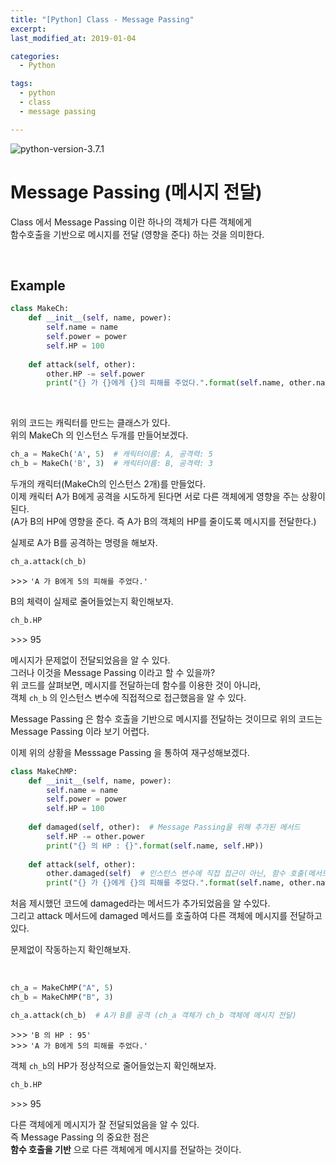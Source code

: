 ```yaml
---
title: "[Python] Class - Message Passing"
excerpt: 
last_modified_at: 2019-01-04

categories:
  - Python

tags:
  - python
  - class
  - message passing

---
```


![python-version-3.7.1](https://img.shields.io/badge/python-v3.7.1-blue.svg)

# Message Passing (메시지 전달)

Class 에서 Message Passing 이란 하나의 객체가 다른 객체에게  
함수호출을 기반으로 메시지를 전달 (영향을 준다) 하는 것을 의미한다.  

<br>

## Example

```python
class MakeCh:
    def __init__(self, name, power):
        self.name = name
        self.power = power
        self.HP = 100
        
    def attack(self, other):
        other.HP -= self.power
        print("{} 가 {}에게 {}의 피해를 주었다.".format(self.name, other.name, self.power))
```

<br>

위의 코드는 캐릭터를 만드는 클래스가 있다.  
위의 MakeCh 의 인스턴스 두개를 만들어보겠다.  

```python
ch_a = MakeCh('A', 5)  # 캐릭터이름: A, 공격력: 5
ch_b = MakeCh('B', 3)  # 캐릭터이름: B, 공격력: 3
```

두개의 캐릭터(MakeCh의 인스턴스 2개)를 만들었다.  
이제 캐릭터 A가 B에게 공격을 시도하게 된다면 서로 다른 객체에게 영향을 주는 상황이 된다.  
(A가 B의 HP에 영향을 준다. 즉 A가 B의 객체의 HP를 줄이도록 메시지를 전달한다.)  

실제로 A가 B를 공격하는 명령을 해보자.  

```python
ch_a.attack(ch_b)
```
\>\>\> `'A 가 B에게 5의 피해를 주었다.'`  

B의 체력이 실제로 줄어들었는지 확인해보자.  

```python
ch_b.HP
```
\>\>\> 95  

메시지가 문제없이 전달되었음을 알 수 있다.  
그러나 이것을 Message Passing 이라고 할 수 있을까?  
위 코드를 살펴보면, 메시지를 전달하는데 함수를 이용한 것이 아니라,  
객체 `ch_b` 의 인스턴스 변수에 직접적으로 접근했음을 알 수 있다.  

Message Passing 은 함수 호출을 기반으로 메시지를 전달하는 것이므로 위의 코드는  
Message Passing 이라 보기 어렵다.  

이제 위의 상황을 Messsage Passing 을 통하여 재구성해보겠다.  

```python
class MakeChMP:
    def __init__(self, name, power):
        self.name = name
        self.power = power
        self.HP = 100
        
    def damaged(self, other):  # Message Passing을 위해 추가된 메서드
        self.HP -= other.power
        print("{} 의 HP : {}".format(self.name, self.HP))
        
    def attack(self, other):
        other.damaged(self)  # 인스턴스 변수에 직접 접근이 아닌, 함수 호출(메서드 호출) 을 통하여 메시지를 전달하였다.
        print("{} 가 {}에게 {}의 피해를 주었다.".format(self.name, other.name, self.power))
```

처음 제시했던 코드에 damaged라는 메서드가 추가되었음을 알 수있다.  
그리고 attack 메서드에 damaged 메서드를 호출하여 다른 객체에 메시지를 전달하고 있다.  

문제없이 작동하는지 확인해보자.  

<br>

```python
ch_a = MakeChMP("A", 5)
ch_b = MakeChMP("B", 3)

ch_a.attack(ch_b)  # A가 B를 공격 (ch_a 객체가 ch_b 객체에 메시지 전달)
```
\>\>\> `'B 의 HP : 95'`  
\>\>\> `'A 가 B에게 5의 피해를 주었다.'`  

객체 `ch_b`의 HP가 정상적으로 줄어들었는지 확인해보자.

```python
ch_b.HP
```
\>\>\> 95  

다른 객체에게 메시지가 잘 전달되었음을 알 수 있다.  
즉 Message Passing 의 중요한 점은  
**함수 호출을 기반** 으로 다른 객체에게 메시지를 전달하는 것이다.
